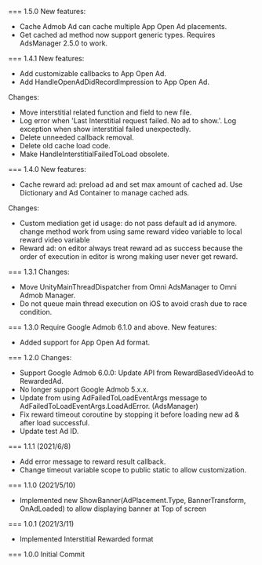 ===
1.5.0
New features:
- Cache Admob Ad can cache multiple App Open Ad placements.
- Get cached ad method now support generic types.
Requires AdsManager 2.5.0 to work.

===
1.4.1
New features:
- Add customizable callbacks to App Open Ad.
- Add HandleOpenAdDidRecordImpression to App Open Ad.

Changes:
- Move interstitial related function and field to new file.
- Log error when 'Last Interstitial request failed. No ad to show.'. Log exception when show interstitial failed unexpectedly.
- Delete unneeded callback removal.
- Delete old cache load code.
- Make HandleInterstitialFailedToLoad obsolete.

===
1.4.0
New features:
- Cache reward ad: preload ad and set max amount of cached ad. Use Dictionary and Ad Container to manage cached ads.

Changes:
- Custom mediation get id usage: do not pass default ad id anymore. change method work from using same reward video variable to local reward video variable
- Reward ad: on editor always treat reward ad as success because the order of execution in editor is wrong making user never get reward.

===
1.3.1
Changes:
- Move UnityMainThreadDispatcher from Omni AdsManager to Omni Admob Manager.
- Do not queue main thread execution on iOS to avoid crash due to race condition.

===
1.3.0
Require Google Admob 6.1.0 and above.
New features:
- Added support for App Open Ad format.

===
1.2.0
Changes:
- Support Google Admob 6.0.0: Update API from RewardBasedVideoAd to RewardedAd.
- No longer support Google Admob 5.x.x.
- Update from using AdFailedToLoadEventArgs message to AdFailedToLoadEventArgs.LoadAdError. (AdsManager)
- Fix reward timeout coroutine by stopping it before loading new ad & after load successful.
- Update test Ad ID.

===
1.1.1 (2021/6/8)
- Add error message to reward result callback.
- Change timeout variable scope to public static to allow customization.

===
1.1.0 (2021/5/10)
- Implemented new ShowBanner(AdPlacement.Type, BannerTransform, OnAdLoaded) to allow displaying banner at Top of screen

===
1.0.1 (2021/3/11)
- Implemented Interstitial Rewarded format

===
1.0.0
Initial Commit